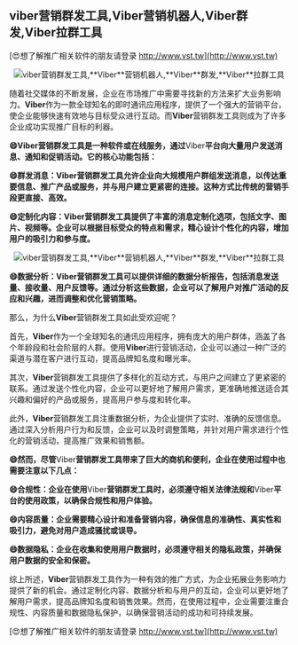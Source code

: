 ## **viber营销群发工具,**Viber**营销机器人,**Viber**群发,**Viber**拉群工具**

[😍想了解推广相关软件的朋友请登录 http://www.vst.tw](http://www.vst.tw)

 <center><img src="https://vst.tw/MP4/tuiguang/png/1.png" alt="viber营销群发工具,**Viber**营销机器人,**Viber**群发,**Viber**拉群工具"></center>

随着社交媒体的不断发展，企业在市场推广中需要寻找新的方法来扩大业务影响力。**Viber**作为一款全球知名的即时通讯应用程序，提供了一个强大的营销平台，使企业能够快速有效地与目标受众进行互动。而**Viber**营销群发工具则成为了许多企业成功实现推广目标的利器。

**😄**Viber**营销群发工具是一种软件或在线服务，通过**Viber**平台向大量用户发送消息、通知和促销活动。它的核心功能包括：**

**😄群发消息：**Viber**营销群发工具允许企业向大规模用户群组发送消息，以传达重要信息、推广产品或服务，并与用户建立更紧密的连接。这种方式比传统的营销手段更直接、高效。**

**😄定制化内容：**Viber**营销群发工具提供了丰富的消息定制化选项，包括文字、图片、视频等。企业可以根据目标受众的特点和需求，精心设计个性化的内容，增加用户的吸引力和参与度。**

 <center><img src="https://vst.tw/MP4/tuiguang/png/8.png" alt="viber营销群发工具,**Viber**营销机器人,**Viber**群发,**Viber**拉群工具"></center>

**😄数据分析：**Viber**营销群发工具可以提供详细的数据分析报告，包括消息发送量、接收量、用户反馈等。通过分析这些数据，企业可以了解用户对推广活动的反应和兴趣，进而调整和优化营销策略。**

那么，为什么**Viber**营销群发工具如此受欢迎呢？

首先，**Viber**作为一个全球知名的通讯应用程序，拥有庞大的用户群体，涵盖了各个年龄段和社会阶层的人群。使用**Viber**进行营销活动，企业可以通过一种广泛的渠道与潜在客户进行互动，提高品牌知名度和曝光率。

其次，**Viber**营销群发工具提供了多样化的互动方式，与用户之间建立了更紧密的联系。通过发送个性化内容，企业可以更好地了解用户需求，更准确地推送适合其兴趣和偏好的产品或服务，提高用户参与度和转化率。

此外，**Viber**营销群发工具注重数据分析，为企业提供了实时、准确的反馈信息。通过深入分析用户行为和反馈，企业可以及时调整策略，并针对用户需求进行个性化的营销活动，提高推广效果和销售额。

**😄然而，尽管**Viber**营销群发工具带来了巨大的商机和便利，企业在使用过程中也需要注意以下几点：**

**😄合规性：企业在使用**Viber**营销群发工具时，必须遵守相关法律法规和**Viber**平台的使用政策，以确保合规性和用户体验。**

**😄内容质量：企业需要精心设计和准备营销内容，确保信息的准确性、真实性和吸引力，避免对用户造成骚扰或误导。**

**😄数据隐私：企业在收集和使用用户数据时，必须遵守相关的隐私政策，并确保用户数据的安全和保密。**

综上所述，**Viber**营销群发工具作为一种有效的推广方式，为企业拓展业务影响力提供了新的机会。通过定制化内容、数据分析和与用户的互动，企业可以更好地了解用户需求，提高品牌知名度和销售效果。然而，在使用过程中，企业需要注重合规性、内容质量和数据隐私保护，以确保营销活动的成功和可持续发展。

[😍想了解推广相关软件的朋友请登录 http://www.vst.tw](http://www.vst.tw)



